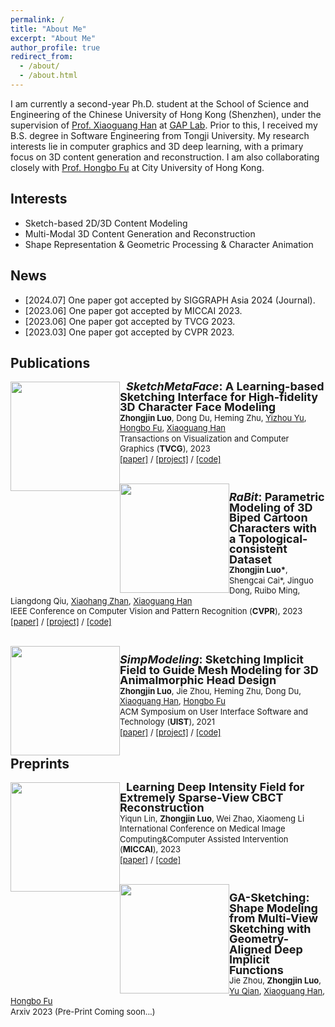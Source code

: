 ```yaml
---
permalink: /
title: "About Me"
excerpt: "About Me"
author_profile: true
redirect_from: 
  - /about/
  - /about.html
---
```


I am currently a second-year Ph.D. student at the School of Science and Engineering of the Chinese University of Hong Kong (Shenzhen), under the supervision of <a href="https://gaplab.cuhk.edu.cn/">Prof. Xiaoguang Han</a> at <a href="https://gaplab.cuhk.edu.cn/">GAP Lab</a>. Prior to this, I received my B.S. degree in Software Engineering from Tongji University. My research interests lie in computer graphics and 3D deep learning, with a primary focus on 3D content generation and reconstruction. I am also collaborating closely with <a href="http://sweb.cityu.edu.hk/hongbofu/index.htm">Prof. Hongbo Fu</a> at City University of Hong Kong.

<!-- ############## -->
<!-- interests -->
<!-- ############## -->

Interests
------
* Sketch-based 2D/3D Content Modeling
* Multi-Modal 3D Content Generation and Reconstruction
* Shape Representation & Geometric Processing & Character Animation

<!-- ############## -->
<!-- news -->
<!-- ############## -->

News
------
* [2024.07] One paper got accepted by SIGGRAPH Asia 2024 (Journal).
* [2023.06] One paper got accepted by MICCAI 2023.
* [2023.06] One paper got accepted by TVCG 2023.
* [2023.03] One paper got accepted by CVPR 2023.

<!-- ############## -->
<!-- publications -->
<!-- ############## -->

Publications
------
<div>
  <img style="float: left" src="../zjlimages/pub/SketchMetaface.png" width="175px">
</div>
<div>
  <img style="float: left" src="../zjlimages/border_row2.png" width="10px">
</div>
<div>
  <p style="line-height:118%">
    <font size="4">
      <b><i>SketchMetaFace</i>: A Learning-based Sketching Interface for High-fidelity 3D Character Face Modeling</b>
      <br>
    </font> 
    <font size="2">
      <b>Zhongjin Luo</b>, 
      Dong Du, 
      Heming Zhu, 
      <a href="https://i.cs.hku.hk/~yzyu/">Yizhou Yu</a>,
      <a href="http://sweb.cityu.edu.hk/hongbofu/index.htm">Hongbo Fu</a>,
      <a href="https://gaplab.cuhk.edu.cn/">Xiaoguang Han</a>
      <br>
    </font> 
    <font size="2">
      Transactions on Visualization and Computer Graphics (<b>TVCG</b>), 2023
      <br>
    </font> 
    <font size="2">
      <a href="https://arxiv.org/abs/2307.00804">[paper]</a> /
      <a href="https://zhongjinluo.github.io/SketchMetaFace/">[project]</a> /
      <a href="https://github.com/zhongjinluo/SketchMetaFace/">[code]</a>
    </font>
  </p>
</div>
<br>

<div>
  <img style="float: left" src="../zjlimages/pub/RaBit.png" width="175px">
</div>
<div>
  <img style="float: left" src="../zjlimages/border_row2.png" width="10px">
</div>
<div>
  <p style="line-height:118%">
    <font size="4">
      <b><i>RaBit</i>: Parametric Modeling of 3D Biped Cartoon Characters with a Topological-consistent Dataset</b>
      <br>
    </font> 
    <font size="2">
      <b>Zhongjin Luo*</b>, 
      Shengcai Cai*, 
      Jinguo Dong, 
      Ruibo Ming, 
      Liangdong Qiu, 
      <a href="https://xiaohangzhan.github.io/">Xiaohang Zhan</a>,
      <a href="https://gaplab.cuhk.edu.cn/">Xiaoguang Han</a> 
      <br>
    </font> 
    <font size="2">
      IEEE Conference on Computer Vision and Pattern Recognition (<b>CVPR</b>), 2023 
      <br>
    </font> 
    <font size="2">
      <a href="https://arxiv.org/abs/2303.12564">[paper]</a> / 
      <a href="https://gaplab.cuhk.edu.cn/projects/RaBit/">[project]</a> /
      <a href="https://github.com/zhongjinluo/RaBit">[code]</a>
    </font>
  </p>
</div>
<br>

<div>
  <img style="float: left" src="../zjlimages/pub/SimpModeling.jpeg" width="175px">
</div>
<div>
  <img style="float: left" src="../zjlimages/border_row2.png" width="10px">
</div>
<div>
  <p style="line-height:118%">
    <font size="4">
      <b><i>SimpModeling</i>: Sketching Implicit Field to Guide Mesh Modeling for 3D Animalmorphic Head Design</b>
      <br>
    </font> 
    <font size="2">
      <b>Zhongjin Luo</b>, 
      Jie Zhou, 
      Heming Zhu, 
      Dong Du, 
      <a href="https://gaplab.cuhk.edu.cn/">Xiaoguang Han</a>,
      <a href="http://sweb.cityu.edu.hk/hongbofu/index.htm">Hongbo Fu</a>
      <br>
    </font> 
    <font size="2">
      ACM Symposium on User Interface Software and Technology (<b>UIST</b>), 2021
      <br>
    </font> 
    <font size="2">
      <a href="https://arxiv.org/abs/2108.02548">[paper]</a> / 
      <a href="https://zhongjinluo.github.io/SimpModeling/">[project]</a> /
      <a href="https://github.com/zhongjinluo/SimpModeling/">[code]</a>
    </font>
  </p>
</div>

<!-- 
<div>
  <img style="float: left" src="../zjlimages/pub/ijcai21-IALS.png" width="175px">
</div>
<div>
  <img style="float: left" src="../zjlimages/border_row2.png" width="10px">
</div>
<div>
  <p style="line-height:125%">
    <font size="4">
      <b>Disentangled Face Attribute Editing via Instance-Aware Latent Space Search</b>
      <br>
    </font> 
    <font size="2">
      <b>Yuxuan Han</b>, 
      <a href="http://jlyang.org/">Jiaolong Yang</a>, 
      <a href="https://ying-fu.github.io/">Ying Fu</a>
      <br>
    </font> 
    <font size="2">
      International Joint Conference on Artificial Intelligence (<b>IJCAI</b>), 2021 
      <br>
    </font> 
    <font size="2">
      <a href="https://arxiv.org/abs/2105.12660">[paper]</a> / 
      <a href="https://github.com/yxuhan/IALS">[code]</a>
    </font>
  </p>
</div> -->

<!-- ############## -->
<!-- preprints -->
<!-- ############## -->

Preprints
------
<div>
  <img style="float: left" src="../zjlimages/pub/CBCT.png" width="175px">
</div>
<div>
  <img style="float: left" src="../zjlimages/border_row2.png" width="10px">
</div>
<div>
  <p style="line-height:118%">
    <font size="4">
      <b>Learning Deep Intensity Field for Extremely Sparse-View CBCT Reconstruction</b>
      <br>
    </font> 
    <font size="2">
      Yiqun Lin,
      <b>Zhongjin Luo</b>, 
      Wei Zhao,
      Xiaomeng Li
      <br>
    </font> 
    <font size="2">
      International Conference on Medical Image Computing&Computer Assisted Intervention (<b>MICCAI</b>), 2023
      <br>
    </font> 
    <font size="2">
      <a href="https://arxiv.org/abs/2303.06681">[paper]</a> /
      <a href="https://github.com/xmed-lab/DIF-Net/">[code]</a>
    </font>
  </p>
</div>
<br>

<div>
  <img style="float: left" src="../zjlimages/pub/GA-Sketching.png" width="175px">
</div>
<div>
  <img style="float: left" src="../zjlimages/border_row2.png" width="10px">
</div>
<div>
  <p style="line-height:118%">
    <font size="4">
      <b>GA-Sketching: Shape Modeling from Multi-View Sketching with Geometry-Aligned Deep Implicit Functions</b>
      <br>
    </font> 
    <font size="2">
      Jie Zhou,
      <b>Zhongjin Luo</b>, 
      <a href="https://yuqian1023.github.io/">Yu Qian</a>,
      <a href="https://gaplab.cuhk.edu.cn/">Xiaoguang Han</a>,
      <a href="http://sweb.cityu.edu.hk/hongbofu/index.htm">Hongbo Fu</a>
      <br>
    </font> 
    <font size="2">
      Arxiv 2023 (Pre-Print Coming soon...)
      <br>
    </font> 
    <!-- <font size="2">
      [paper] /
      [project] /
      [code]
    </font> -->
  </p>
</div>

<!-- ############## -->
<!-- education -->
<!-- ############## -->

<!-- Education Experience -->
<!-- ------ -->
<!-- <img style="float: left; width: 15%" src="..\zjlimages\edu\BIT.jpeg"> -->
<!-- <div>
<img style="float: left; width: 75px" src="../zjlimages/edu/THU.jpeg">
<img style="float: left" src="../zjlimages/border_row1.png" width="10px">
<p style="line-height:125%">
  <font size="4"><b>Tsinghua University, Beijing, China</b><br></font> 
  <font size="2">September 2022 -  <br></font> 
  <font size="2">Ph.D. in Software Engineering at <a href="https://www.thss.tsinghua.edu.cn/en/">School of Software</a><br></font>
</p>  
</div>

<div>
<img style="float: left; width: 75px" src="../zjlimages/edu/BIT.jpeg">
<img style="float: left" src="../zjlimages/border_row1.png" width="10px">
<p style="line-height:125%">
  <font size="4"><b>Beijing Institute of Technology, Beijing, China</b><br></font> 
  <font size="2">September 2018 - June 2022<br></font> 
  <font size="2">B.E. in Computer Science at <a href="https://xuteli.bit.edu.cn/">Xu Class</a><br></font>
  <font size="2"> <b>GPA 90.0, rank 2/56</b> <br></font>
</p>  
</div> -->


<!-- ############## -->
<!-- visit map -->
<!-- ############## -->


<!-- <script type="text/javascript" id="clustrmaps" src="//clustrmaps.com/map_v2.js?d=Fch6zw-5NWNC1a84KykNSk5ZiFnS_zW_YGiC2lsOlfI&cl=ffffff&w=a"></script> -->

